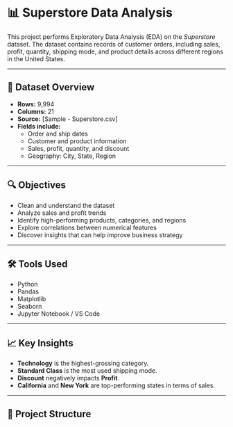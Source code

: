 # 📊 Superstore Data Analysis

This project performs Exploratory Data Analysis (EDA) on the *Superstore* dataset. The dataset contains records of customer orders, including sales, profit, quantity, shipping mode, and product details across different regions in the United States.

---

## 📁 Dataset Overview

- **Rows:** 9,994
- **Columns:** 21
- **Source:** [Sample - Superstore.csv]
- **Fields include:**
  - Order and ship dates
  - Customer and product information
  - Sales, profit, quantity, and discount
  - Geography: City, State, Region

---

## 🔍 Objectives

- Clean and understand the dataset
- Analyze sales and profit trends
- Identify high-performing products, categories, and regions
- Explore correlations between numerical features
- Discover insights that can help improve business strategy

---

## 🛠️ Tools Used

- Python
- Pandas
- Matplotlib
- Seaborn
- Jupyter Notebook / VS Code

---

## 📈 Key Insights

- **Technology** is the highest-grossing category.
- **Standard Class** is the most used shipping mode.
- **Discount** negatively impacts **Profit**.
- **California** and **New York** are top-performing states in terms of sales.

---

## 📂 Project Structure

